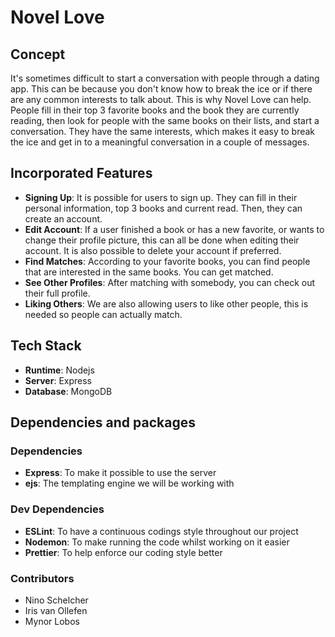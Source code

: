 # Novel Love

## Concept

It's sometimes difficult to start a conversation with people through a dating app. This can be because you don't know how to break the ice or if there are any common interests to talk about. This is why Novel Love can help. People fill in their top 3 favorite books and the book they are currently reading, then look for people with the same books on their lists, and start a conversation. They have the same interests, which makes it easy to break the ice and get in to a meaningful conversation in a couple of messages.

## Incorporated Features

- **Signing Up**: It is possible for users to sign up. They can fill in their personal information, top 3 books and current read. Then, they can create an account.
- **Edit Account**: If a user finished a book or has a new favorite, or wants to change their profile picture, this can all be done when editing their account. It is also possible to delete your account if preferred.
- **Find Matches**: According to your favorite books, you can find people that are interested in the same books. You can get matched.
- **See Other Profiles**: After matching with somebody, you can check out their full profile.
- **Liking Others**: We are also allowing users to like other people, this is needed so people can actually match.

## Tech Stack

- **Runtime**: Nodejs
- **Server**: Express
- **Database**: MongoDB

## Dependencies and packages

### Dependencies

- **Express**: To make it possible to use the server
- **ejs**: The templating engine we will be working with

### Dev Dependencies

- **ESLint**: To have a continuous codings style throughout our project
- **Nodemon**: To make running the code whilst working on it easier
- **Prettier**: To help enforce our coding style better

### Contributors

- Nino Schelcher
- Iris van Ollefen
- Mynor Lobos
